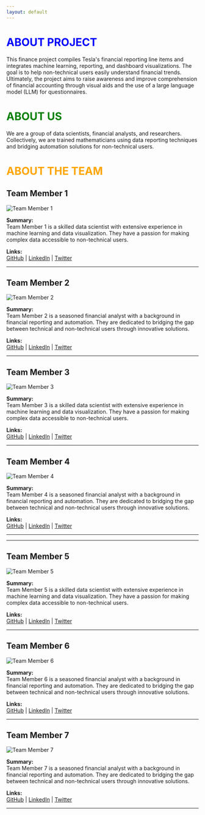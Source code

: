 ```yaml
---
layout: default
---
```



# <span style="color: blue;">ABOUT PROJECT</span>

This finance project compiles Tesla's financial reporting line items and integrates machine learning, reporting, and dashboard visualizations. The goal is to help non-technical users easily understand financial trends. Ultimately, the project aims to raise awareness and improve comprehension of financial accounting through visual aids and the use of a large language model (LLM) for questionnaires.


# <span style="color: green;">ABOUT US</span>

We are a group of data scientists, financial analysts, and researchers. Collectively, we are trained mathematicians using data reporting techniques and bridging automation solutions for non-technical users.

# <span style="color: orange;">ABOUT THE TEAM</span>

## Team Member 1

![Team Member 1](https://github.githubassets.com/images/icons/emoji/octocat.png)

**Summary:**  
Team Member 1 is a skilled data scientist with extensive experience in machine learning and data visualization. They have a passion for making complex data accessible to non-technical users.

**Links:**  
[GitHub](https://github.com) | [LinkedIn](https://www.linkedin.com) | [Twitter](https://twitter.com)

---

## Team Member 2

![Team Member 2](https://github.githubassets.com/images/icons/emoji/octocat.png)

**Summary:**  
Team Member 2 is a seasoned financial analyst with a background in financial reporting and automation. They are dedicated to bridging the gap between technical and non-technical users through innovative solutions.

**Links:**  
[GitHub](https://github.com) | [LinkedIn](https://www.linkedin.com) | [Twitter](https://twitter.com)

---

## Team Member 3

![Team Member 3](https://github.githubassets.com/images/icons/emoji/octocat.png)

**Summary:**  
Team Member 3 is a skilled data scientist with extensive experience in machine learning and data visualization. They have a passion for making complex data accessible to non-technical users.

**Links:**  
[GitHub](https://github.com) | [LinkedIn](https://www.linkedin.com) | [Twitter](https://twitter.com)

---

## Team Member 4

![Team Member 4](https://github.githubassets.com/images/icons/emoji/octocat.png)

**Summary:**  
Team Member 4 is a seasoned financial analyst with a background in financial reporting and automation. They are dedicated to bridging the gap between technical and non-technical users through innovative solutions.

**Links:**  
[GitHub](https://github.com) | [LinkedIn](https://www.linkedin.com) | [Twitter](https://twitter.com)

---
---

## Team Member 5

![Team Member 5](https://github.githubassets.com/images/icons/emoji/octocat.png)

**Summary:**  
Team Member 5 is a skilled data scientist with extensive experience in machine learning and data visualization. They have a passion for making complex data accessible to non-technical users.

**Links:**  
[GitHub](https://github.com) | [LinkedIn](https://www.linkedin.com) | [Twitter](https://twitter.com)

---

## Team Member 6

![Team Member 6](https://github.githubassets.com/images/icons/emoji/octocat.png)

**Summary:**  
Team Member 6 is a seasoned financial analyst with a background in financial reporting and automation. They are dedicated to bridging the gap between technical and non-technical users through innovative solutions.

**Links:**  
[GitHub](https://github.com) | [LinkedIn](https://www.linkedin.com) | [Twitter](https://twitter.com)

---

## Team Member 7

![Team Member 7](https://github.githubassets.com/images/icons/emoji/octocat.png)

**Summary:**  
Team Member 7 is a seasoned financial analyst with a background in financial reporting and automation. They are dedicated to bridging the gap between technical and non-technical users through innovative solutions.

**Links:**  
[GitHub](https://github.com) | [LinkedIn](https://www.linkedin.com) | [Twitter](https://twitter.com)

---
